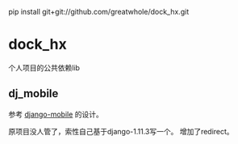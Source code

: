pip install git+git://github.com/greatwhole/dock_hx.git

# dock_hx
个人项目的公共依赖lib

## dj_mobile
参考 [django-mobile](https://github.com/gregmuellegger/django-mobile) 的设计。

原项目没人管了，索性自己基于django-1.11.3写一个。
增加了redirect。

